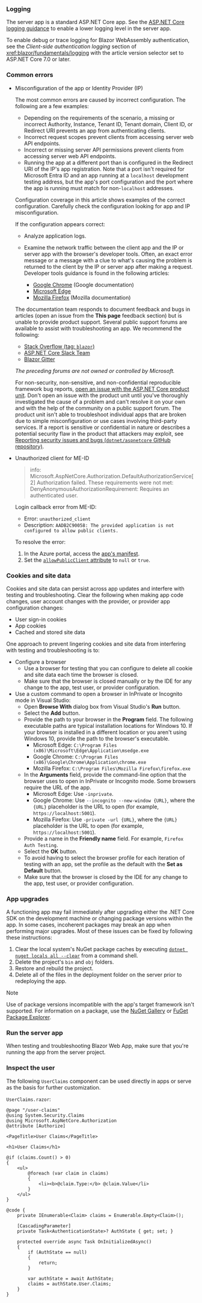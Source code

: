 ### Logging

The server app is a standard ASP.NET Core app. See the [ASP.NET Core logging guidance](xref:fundamentals/logging/index) to enable a lower logging level in the server app.

To enable debug or trace logging for Blazor WebAssembly authentication, see the *Client-side authentication logging* section of <xref:blazor/fundamentals/logging> with the article version selector set to ASP.NET Core 7.0 or later.

### Common errors

* Misconfiguration of the app or Identity Provider (IP)

  The most common errors are caused by incorrect configuration. The following are a few examples:
  
  * Depending on the requirements of the scenario, a missing or incorrect Authority, Instance, Tenant ID, Tenant domain, Client ID, or Redirect URI prevents an app from authenticating clients.
  * Incorrect request scopes prevent clients from accessing server web API endpoints.
  * Incorrect or missing server API permissions prevent clients from accessing server web API endpoints.
  * Running the app at a different port than is configured in the Redirect URI of the IP's app registration. Note that a port isn't required for Microsoft Entra ID and an app running at a `localhost` development testing address, but the app's port configuration and the port where the app is running must match for non-`localhost` addresses.
  
  Configuration coverage in this article shows examples of the correct configuration. Carefully check the configuration looking for app and IP misconfiguration.
  
  If the configuration appears correct:
  
  * Analyze application logs.
  * Examine the network traffic between the client app and the IP or server app with the browser's developer tools. Often, an exact error message or a message with a clue to what's causing the problem is returned to the client by the IP or server app after making a request. Developer tools guidance is found in the following articles:

    * [Google Chrome](https://developers.google.com/web/tools/chrome-devtools/network) (Google documentation)
    * [Microsoft Edge](/microsoft-edge/devtools-guide-chromium/network/)
    * [Mozilla Firefox](https://firefox-source-docs.mozilla.org/devtools-user/network_monitor/index.html) (Mozilla documentation)
  
  The documentation team responds to document feedback and bugs in articles (open an issue from the **This page** feedback section) but is unable to provide product support. Several public support forums are available to assist with troubleshooting an app. We recommend the following:
  
  * [Stack Overflow (tag: `blazor`)](https://stackoverflow.com/questions/tagged/blazor)
  * [ASP.NET Core Slack Team](https://join.slack.com/t/aspnetcore/shared_invite/zt-1mv5487zb-EOZxJ1iqb0A0ajowEbxByQ)
  * [Blazor Gitter](https://gitter.im/aspnet/Blazor)
  
  *The preceding forums are not owned or controlled by Microsoft.*
  
  For non-security, non-sensitive, and non-confidential reproducible framework bug reports, [open an issue with the ASP.NET Core product unit](https://github.com/dotnet/aspnetcore/issues). Don't open an issue with the product unit until you've thoroughly investigated the cause of a problem and can't resolve it on your own and with the help of the community on a public support forum. The product unit isn't able to troubleshoot individual apps that are broken due to simple misconfiguration or use cases involving third-party services. If a report is sensitive or confidential in nature or describes a potential security flaw in the product that attackers may exploit, see [Reporting security issues and bugs (`dotnet/aspnetcore` GitHub repository)](https://github.com/dotnet/aspnetcore/blob/main/CONTRIBUTING.md#reporting-security-issues-and-bugs).

* Unauthorized client for ME-ID

  > info: Microsoft.AspNetCore.Authorization.DefaultAuthorizationService[2]
  > Authorization failed. These requirements were not met:
  > DenyAnonymousAuthorizationRequirement: Requires an authenticated user.

  Login callback error from ME-ID:

  * Error: `unauthorized_client`
  * Description: `AADB2C90058: The provided application is not configured to allow public clients.`

  To resolve the error:

  1. In the Azure portal, access the [app's manifest](/entra/identity-platform/reference-app-manifest).
  1. Set the [`allowPublicClient` attribute](/entra/identity-platform/reference-app-manifest#allowpublicclient-attribute) to `null` or `true`.

### Cookies and site data

Cookies and site data can persist across app updates and interfere with testing and troubleshooting. Clear the following when making app code changes, user account changes with the provider, or provider app configuration changes:

* User sign-in cookies
* App cookies
* Cached and stored site data

One approach to prevent lingering cookies and site data from interfering with testing and troubleshooting is to:

* Configure a browser
  * Use a browser for testing that you can configure to delete all cookie and site data each time the browser is closed.
  * Make sure that the browser is closed manually or by the IDE for any change to the app, test user, or provider configuration.
* Use a custom command to open a browser in InPrivate or Incognito mode in Visual Studio:
  * Open **Browse With** dialog box from Visual Studio's **Run** button.
  * Select the **Add** button.
  * Provide the path to your browser in the **Program** field. The following executable paths are typical installation locations for Windows 10. If your browser is installed in a different location or you aren't using Windows 10, provide the path to the browser's executable.
    * Microsoft Edge: `C:\Program Files (x86)\Microsoft\Edge\Application\msedge.exe`
    * Google Chrome: `C:\Program Files (x86)\Google\Chrome\Application\chrome.exe`
    * Mozilla Firefox: `C:\Program Files\Mozilla Firefox\firefox.exe`
  * In the **Arguments** field, provide the command-line option that the browser uses to open in InPrivate or Incognito mode. Some browsers require the URL of the app.
    * Microsoft Edge: Use `-inprivate`.
    * Google Chrome: Use `--incognito --new-window {URL}`, where the `{URL}` placeholder is the URL to open (for example, `https://localhost:5001`).
    * Mozilla Firefox: Use `-private -url {URL}`, where the `{URL}` placeholder is the URL to open (for example, `https://localhost:5001`).
  * Provide a name in the **Friendly name** field. For example, `Firefox Auth Testing`.
  * Select the **OK** button.
  * To avoid having to select the browser profile for each iteration of testing with an app, set the profile as the default with the **Set as Default** button.
  * Make sure that the browser is closed by the IDE for any change to the app, test user, or provider configuration.

### App upgrades

A functioning app may fail immediately after upgrading either the .NET Core SDK on the development machine or changing package versions within the app. In some cases, incoherent packages may break an app when performing major upgrades. Most of these issues can be fixed by following these instructions:

1. Clear the local system's NuGet package caches by executing [`dotnet nuget locals all --clear`](/dotnet/core/tools/dotnet-nuget-locals) from a command shell.
1. Delete the project's `bin` and `obj` folders.
1. Restore and rebuild the project.
1. Delete all of the files in the deployment folder on the server prior to redeploying the app.

> [!NOTE]
> Use of package versions incompatible with the app's target framework isn't supported. For information on a package, use the [NuGet Gallery](https://www.nuget.org) or [FuGet Package Explorer](https://www.fuget.org).

### Run the server app

When testing and troubleshooting Blazor Web App, make sure that you're running the app from the server project.

### Inspect the user

The following `UserClaims` component can be used directly in apps or serve as the basis for further customization.

`UserClaims.razor`:

```razor
@page "/user-claims"
@using System.Security.Claims
@using Microsoft.AspNetCore.Authorization
@attribute [Authorize]

<PageTitle>User Claims</PageTitle>

<h1>User Claims</h1>

@if (claims.Count() > 0)
{
    <ul>
        @foreach (var claim in claims)
        {
            <li><b>@claim.Type:</b> @claim.Value</li>
        }
    </ul>
}

@code {
    private IEnumerable<Claim> claims = Enumerable.Empty<Claim>();

    [CascadingParameter]
    private Task<AuthenticationState>? AuthState { get; set; }

    protected override async Task OnInitializedAsync()
    {
        if (AuthState == null)
        {
            return;
        }

        var authState = await AuthState;
        claims = authState.User.Claims;
    }
}
```
